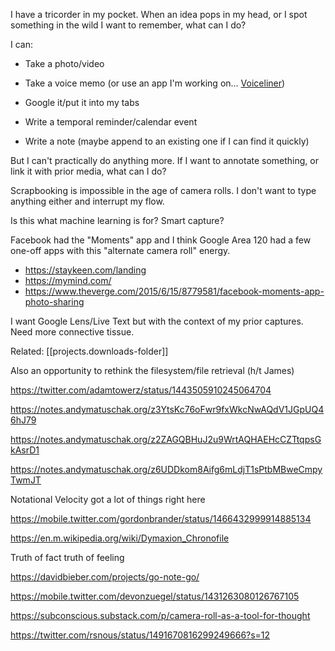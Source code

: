 
I have a tricorder in my pocket. When an idea pops in my head, or I spot something in the wild I want to remember, what can I do?

I can:

- Take a photo/video

- Take a voice memo (or use an app I'm working on... [Voiceliner](https://a9.io/voiceliner/))

- Google it/put it into my tabs

- Write a temporal reminder/calendar event

- Write a note (maybe append to an existing one if I can find it quickly)

But I can't practically do anything more. If I want to annotate something, or link it with prior media, what can I do?

Scrapbooking is impossible in the age of camera rolls. I don't want to type anything either and interrupt my flow.

Is this what machine learning is for? Smart capture?

Facebook had the "Moments" app and I think Google Area 120 had a few one-off apps with this "alternate camera roll" energy.

- https://staykeen.com/landing
- https://mymind.com/
- https://www.theverge.com/2015/6/15/8779581/facebook-moments-app-photo-sharing

I want Google Lens/Live Text but with the context of my prior captures. Need more connective tissue.

Related: [[projects.downloads-folder]]

Also an opportunity to rethink the filesystem/file retrieval (h/t James)

https://twitter.com/adamtowerz/status/1443505910245064704

https://notes.andymatuschak.org/z3YtsKc76oFwr9fxWkcNwAQdV1JGpUQ46hJ79

https://notes.andymatuschak.org/z2ZAGQBHuJ2u9WrtAQHAEHcCZTtqpsGkAsrD1

https://notes.andymatuschak.org/z6UDDkom8Aifg6mLdjT1sPtbMBweCmpyTwmJT

Notational Velocity got a lot of things right here

https://mobile.twitter.com/gordonbrander/status/1466432999914885134

https://en.m.wikipedia.org/wiki/Dymaxion_Chronofile

Truth of fact truth of feeling

https://davidbieber.com/projects/go-note-go/

https://mobile.twitter.com/devonzuegel/status/1431263080126767105

https://subconscious.substack.com/p/camera-roll-as-a-tool-for-thought

https://twitter.com/rsnous/status/1491670816299249666?s=12
